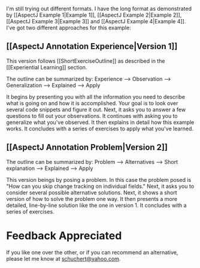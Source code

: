 I'm still trying out different formats. I have the long format as demonstrated by [[AspectJ Example 1|Example 1]], [[AspectJ Example 2|Example 2]], [[AspectJ Example 3|Example 3]] and [[AspectJ Example 4|Example 4]]. I've got two different approaches for this example:

## [[AspectJ Annotation Experience|Version 1]]
This version follows [[ShortExerciseOutline]] as described in the [[Experiential Learning]] section.

The outline can be summarized by: Experience --> Observation --> Generalization --> Explained --> Apply

It begins by presenting you with all the information you need to describe what is going on and how it is accomplished. Your goal is to look over several code snippets and figure it out. Next, it asks you to answer a few questions to fill out your observations. It continues with asking you to generalize what you've observed. It then explains in detail how this example works. It concludes with a series of exercises to apply what you've learned.

## [[AspectJ Annotation Problem|Version 2]]
The outline can be summarized by: Problem --> Alternatives --> Short explanation --> Explained --> Apply

This version beings by posing a problem. In this case the problem posed is "How can you skip change tracking on individual fields." Next, it asks you to consider several possible alternative solutions. Next, it shows a short version of how to solve the problem one way. It then presents a more detailed, line-by-line solution like the one in version 1. It concludes with a series of exercises.

# Feedback Appreciated
If you like one over the other, or if you can recommend an alternative, please let me know at schuchert@yahoo.com.

